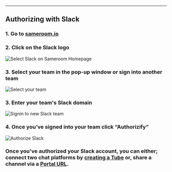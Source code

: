 ---

## Authorizing with Slack

### 1. Go to <a href="https://sameroom.io" target="_blank">sameroom.io</a>

### 2. Click on the Slack logo
![Select Slack on Sameroom Homepage](https://in.kato.im/c8e64565780f6a93e7b78d70bba93f0e185d0c87199736f14f961fea3d7ed5f8/Sameroom%20Select%20Slack.png)


### 3. Select your team in the pop-up window or sign into another team
![Select your team](https://in.kato.im/240cbcbb342402312fa7151b4bd2e675c6e382bfcfd53d0fc237fff2ea31ede/Sameroom%20Select%20Slack%20Team%20copy.png)

### 3. Enter your team's Slack domain
![Signin to new Slack team](https://in.kato.im/10379f2630790171ee7481203b2df6f0fcf091465f6781026dd85bc55d0fbc93/68747470733a2f2f696e2e6b61746f2e696d2f346163653461626561626539653762316138623263316332353763373162343434666562646333316231323065663761663162633535336637373832656465652f53616d65726f6f6d253230536c61636b2532305369676e253230496e2e706e67.png)

### 4. Once you’ve signed into your team click “Authorizify”
![Authorize Slack](https://in.kato.im/87ae75b3e8b55eb5a119eaa24ec391de561c3869bdb3855a8c9a71bcba5cb155/Sameroom%20Authorize%20Slack%20copy.png)

### Once you've authorized your Slack account, you can either; connect two chat platforms by [creating a Tube](/getting-started/en/tube/slack) or, share a channel via a [Portal URL](/getting-started/en/portal/slack).
